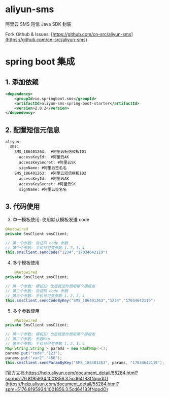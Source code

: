 # aliyun-sms

阿里云 SMS 短信 Java SDK 封装

Fork Github & Issues: [https://github.com/cn-src/aliyun-sms](https://github.com/cn-src/aliyun-sms)

# spring boot 集成

## 1. 添加依赖

``` xml
<dependency>
    <groupId>io.springboot.sms</groupId>
    <artifactId>aliyun-sms-spring-boot-starter</artifactId>
    <version>2.0.2</version>
</dependency>
```

## 2. 配置短信元信息

```
aliyun:
  sms:
    SMS_186401263:  #阿里云短信模板ID1
      accessKeyId:  #阿里云AK
      accessKeySecret: #阿里云SK
      signName: #阿里云签名名
    SMS_186401263:  #阿里云短信模板ID2
      accessKeyId:  #阿里云AK
      accessKeySecret: #阿里云SK
      signName: #阿里云签名名
```

## 3. 代码使用

3. 单一模板使用: 使用默认模板发送 code

```java
@Autowired
private SmsClient smsClient;

// 第一个参数: 验证码 code 参数
// 第个个参数: 手机号可变参数 1，2，3，4
this.smsClient.sendCode("1234","17034642119")
```

4. 多个模板使用

```java
    @Autowired
private SmsClient smsClient;

// 第一个参数: 模板ID 也是就是你想用哪个模板发
// 第二个参数: 验证码 code 参数
// 第三个参数: 手机号可变参数 1，2，3，4
this.smsClient.sendCodeByKey("SMS_186401263","1234","17034642119")
```

5. 多个参数使用

```java
    @Autowired
private SmsClient smsClient;

// 第一个参数: 模板ID 也是就是你想用哪个模板发
// 第二个参数: 参数Map
// 第三个参数: 手机号可变参数 1，2，3，4
Map<String,String > params = new HashMap<>();
params.put("code","123");
params.put("var2","456");
this.smsClient.sendParamByKey("SMS_186401263", params, "17034642119");
```

[官方文档:https://help.aliyun.com/document_detail/55284.html?spm=5176.8195934.1001856.3.5cd64183fNqodO](https://help.aliyun.com/document_detail/55284.html?spm=5176.8195934.1001856.3.5cd64183fNqodO)
